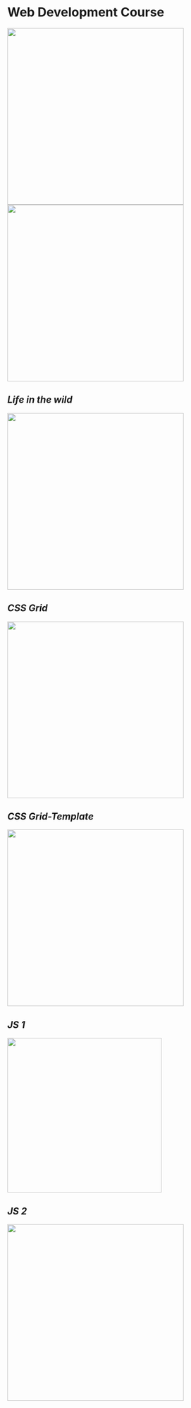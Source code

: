 # Web Development Course

<img src="certificate" width=400>
<img src="certificate" width=400>

## ***Life in the wild***
<img src="https://github.com/Kaicheng1995/Languages/blob/master/WebCases/img/wild.png" width=400>

## ***CSS Grid***
<img src="https://github.com/Kaicheng1995/Languages/blob/master/WebCases/img/grid.png" width=400>

## ***CSS Grid-Template***
<img src="https://github.com/Kaicheng1995/Languages/blob/master/WebCases/img/template.png" width=400>

## ***JS 1***
<img src="https://github.com/Kaicheng1995/Languages/blob/master/WebCases/img/JS 1.png" width=350>

## ***JS 2***
<img src="https://github.com/Kaicheng1995/Languages/blob/master/WebCases/img/JS 2.png" width=400>
